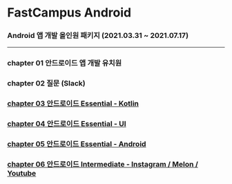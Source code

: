 # FastCampus Android
### Android 앱 개발 올인원 패키지 (2021.03.31 ~ 2021.07.17)
---
### chapter 01 안드로이드 앱 개발 유치원
### chapter 02 질문 (Slack)
### [chapter 03 안드로이드 Essential - Kotlin](https://github.com/hyunmin0317/FastCampus_Android/blob/master/study/chap03.md)
### [chapter 04 안드로이드 Essential - UI](https://github.com/hyunmin0317/FastCampus_Android/blob/master/study/chap04.md)
### [chapter 05 안드로이드 Essential - Android](https://github.com/hyunmin0317/FastCampus_Android/blob/master/study/chap05.md)
### [chapter 06 안드로이드 Intermediate - Instagram / Melon / Youtube](https://github.com/hyunmin0317/Outstagram)
